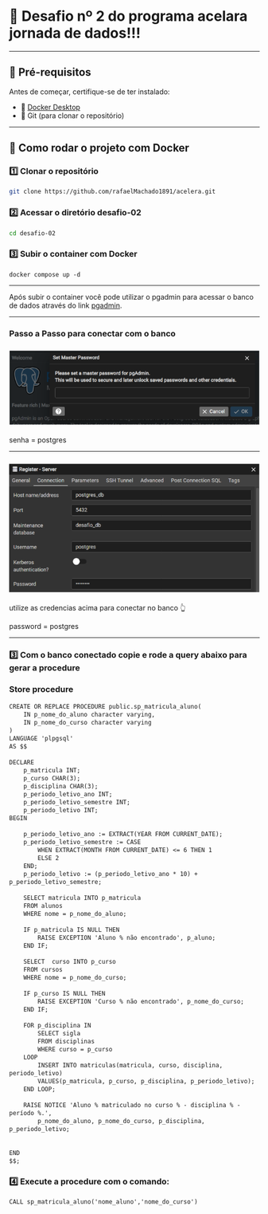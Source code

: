 # 🚀 Desafio nº 2 do programa acelara jornada de dados!!! 

---

## 📑 Pré-requisitos

Antes de começar, certifique-se de ter instalado:

- 🐳 [Docker Desktop](https://www.docker.com/products/docker-desktop/)
- 🧰 Git (para clonar o repositório)

---

## 🔧 Como rodar o projeto com Docker

### 1️⃣ Clonar o repositório

```bash
git clone https://github.com/rafaelMachado1891/acelera.git

```

### 2️⃣ Acessar o diretório desafio-02

``` bash
cd desafio-02

```
### 3️⃣ Subir o container com Docker

```
docker compose up -d
```
---

Após subir o container você pode utilizar o pgadmin para acessar o banco de dados através do link [pgadmin](http://localhost:5050/browser/).

---
### Passo a Passo para conectar com o banco

### ![senha master para acesso ao banco](files/image-01.png)

 senha = postgres

---
### ![credencias para acessar o banco](files/image-02.png)

utilize as credencias acima para conectar no banco 👆

password = postgres

---

### 3️⃣ Com o banco conectado copie e rode a query abaixo para gerar a procedure


### Store procedure
```
CREATE OR REPLACE PROCEDURE public.sp_matricula_aluno(
	IN p_nome_do_aluno character varying,
	IN p_nome_do_curso character varying
)
LANGUAGE 'plpgsql'
AS $$

DECLARE
	p_matricula INT;
	p_curso CHAR(3);
	p_disciplina CHAR(3);
	p_periodo_letivo_ano INT;
	p_periodo_letivo_semestre INT;
	p_periodo_letivo INT;
BEGIN

	p_periodo_letivo_ano := EXTRACT(YEAR FROM CURRENT_DATE);
	p_periodo_letivo_semestre := CASE 
		WHEN EXTRACT(MONTH FROM CURRENT_DATE) <= 6 THEN 1
		ELSE 2
	END;
	p_periodo_letivo := (p_periodo_letivo_ano * 10) + p_periodo_letivo_semestre;
	
	SELECT matricula INTO p_matricula
	FROM alunos
	WHERE nome = p_nome_do_aluno;

	IF p_matricula IS NULL THEN
		RAISE EXCEPTION 'Aluno % não encontrado', p_aluno;
	END IF;	

	SELECT  curso INTO p_curso
	FROM cursos
	WHERE nome = p_nome_do_curso;

	IF p_curso IS NULL THEN
		RAISE EXCEPTION 'Curso % não encontrado', p_nome_do_curso;
	END IF;

	FOR p_disciplina IN 
		SELECT sigla
		FROM disciplinas 
		WHERE curso = p_curso
	LOOP
		INSERT INTO matriculas(matricula, curso, disciplina, periodo_letivo)
		VALUES(p_matricula, p_curso, p_disciplina, p_periodo_letivo);
	END LOOP;

	RAISE NOTICE 'Aluno % matriculado no curso % - disciplina % - período %.',
        p_nome_do_aluno, p_nome_do_curso, p_disciplina, p_periodo_letivo;
		

END
$$;
```

### 4️⃣ Execute a procedure com o comando: 
```
CALL sp_matricula_aluno('nome_aluno','nome_do_curso')

```